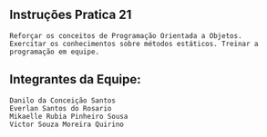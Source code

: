 ## Instruções Pratica 21
    Reforçar os conceitos de Programação Orientada a Objetos.
    Exercitar os conhecimentos sobre métodos estáticos. Treinar a
    programação em equipe.

## Integrantes da Equipe:
    Danilo da Conceição Santos
    Everlan Santos do Rosario
    Mikaelle Rubia Pinheiro Sousa
    Victor Souza Moreira Quirino